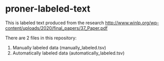 # proner-labeled-text
This is labeled text produced from the research http://www.winlp.org/wp-content/uploads/2020/final_papers/37_Paper.pdf

There are 2 files in this repository:
1. Manually labeled data (manually_labeled.tsv)
2. Automatically labeled data (automatically_labeled.tsv)

